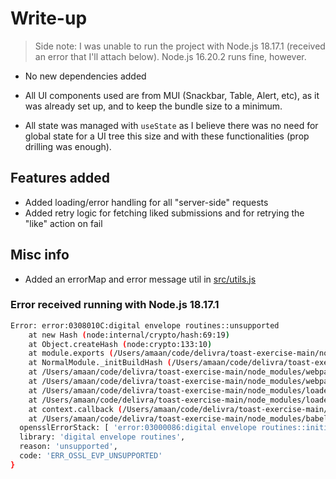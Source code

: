 # Write-up

> Side note: I was unable to run the project with Node.js 18.17.1 (received an error that I'll attach below). Node.js 16.20.2 runs fine, however.

- No new dependencies added

- All UI components used are from MUI (Snackbar, Table, Alert, etc), as it was already set up, and to keep the bundle size to a minimum.

- All state was managed with `useState` as I believe there was no need for global state for a UI tree this size and with these functionalities (prop drilling was enough).

## Features added

- Added loading/error handling for all "server-side" requests
- Added retry logic for fetching liked submissions and for retrying the "like" action on fail

## Misc info

- Added an errorMap and error message util in [src/utils.js](src/utils.js)

### Error received running with Node.js 18.17.1

``` sh
Error: error:0308010C:digital envelope routines::unsupported
    at new Hash (node:internal/crypto/hash:69:19)
    at Object.createHash (node:crypto:133:10)
    at module.exports (/Users/amaan/code/delivra/toast-exercise-main/node_modules/webpack/lib/util/createHash.js:135:53)
    at NormalModule._initBuildHash (/Users/amaan/code/delivra/toast-exercise-main/node_modules/webpack/lib/NormalModule.js:417:16)
    at /Users/amaan/code/delivra/toast-exercise-main/node_modules/webpack/lib/NormalModule.js:452:10
    at /Users/amaan/code/delivra/toast-exercise-main/node_modules/webpack/lib/NormalModule.js:323:13
    at /Users/amaan/code/delivra/toast-exercise-main/node_modules/loader-runner/lib/LoaderRunner.js:367:11
    at /Users/amaan/code/delivra/toast-exercise-main/node_modules/loader-runner/lib/LoaderRunner.js:233:18
    at context.callback (/Users/amaan/code/delivra/toast-exercise-main/node_modules/loader-runner/lib/LoaderRunner.js:111:13)
    at /Users/amaan/code/delivra/toast-exercise-main/node_modules/babel-loader/lib/index.js:59:103 {
  opensslErrorStack: [ 'error:03000086:digital envelope routines::initialization error' ],
  library: 'digital envelope routines',
  reason: 'unsupported',
  code: 'ERR_OSSL_EVP_UNSUPPORTED'
}
```
